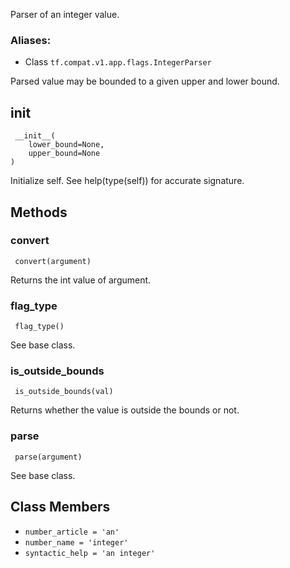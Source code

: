 
Parser of an integer value.
### Aliases:
- Class `tf.compat.v1.app.flags.IntegerParser`

Parsed value may be bounded to a given upper and lower bound.
## __init__

```
 __init__(
    lower_bound=None,
    upper_bound=None
)
```

Initialize self. See help(type(self)) for accurate signature.
## Methods
### convert

```
 convert(argument)
```

Returns the int value of argument.
### flag_type

```
 flag_type()
```

See base class.
### is_outside_bounds

```
 is_outside_bounds(val)
```

Returns whether the value is outside the bounds or not.
### parse

```
 parse(argument)
```

See base class.
## Class Members
- `number_article = 'an'`
- `number_name = 'integer'`
- `syntactic_help = 'an integer'`
